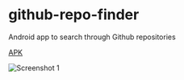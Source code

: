 # github-repo-finder
Android app to search through Github repositories

[APK](https://yadi.sk/d/zI9_JUwM3a6nq6)

![Screenshot 1](https://downloader.disk.yandex.ru/preview/784d2a3a8c97a04c107f0322dcd0b090dd106b9c0f22b1af40980cce4d918c0b/5b6d988d/ItLjizHw471cPiQDs2AoRIIHIdBNXSNE3OZbsZabvScNXe1mO0bsGqAIEizibSh35Y3NSw6jYIK2exgtCjkNeQ%3D%3D?uid=0&filename=Screenshot1.png&disposition=inline&hash=&limit=0&content_type=image%2Fpng&tknv=v2&size=2048x2048)
